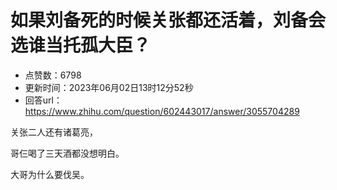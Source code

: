 # 如果刘备死的时候关张都还活着，刘备会选谁当托孤大臣？
- 点赞数：6798
- 更新时间：2023年06月02日13时12分52秒
- 回答url：https://www.zhihu.com/question/602443017/answer/3055704289
<body>
 <p data-pid="olBc7hzI">关张二人还有诸葛亮，</p>
 <p data-pid="z8AeH7df">哥仨喝了三天酒都没想明白。</p>
 <p data-pid="2NONyJ73">大哥为什么要伐吴。</p>
 <p></p>
</body>